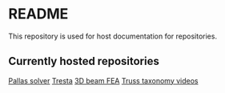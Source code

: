 README
======

This repository is used for host documentation for repositories.

Currently hosted repositories
-----------------------------
[Pallas solver](https://latture.github.io/pallas-solver)
[Tresta](https://latture.github.io/tresta)
[3D beam FEA](https://latture.github.io/threed-beam-fea)
[Truss taxonomy videos](hhttps://latture.github.io/truss-taxonomy-videos)

